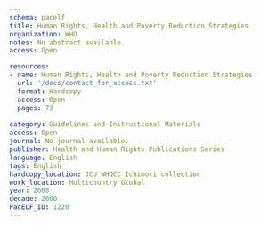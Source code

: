 ```yaml
---
schema: pacelf
title: Human Rights, Health and Poverty Reduction Strategies
organization: WHO
notes: No abstract available.
access: Open

resources:
- name: Human Rights, Health and Poverty Reduction Strategies
  url: '/docs/contact_for_access.txt'
  format: Hardcopy
  access: Open
  pages: 73
 
category: Guidelines and Instructional Materials
access: Open
journal: No journal available.
publisher: Health and Human Rights Publications Series
language: English 
tags: English 
hardcopy_location: JCU WHOCC Ichimori collection
work_location: Multicountry Global
year: 2008
decade: 2000
PacELF_ID: 1220
---
```

